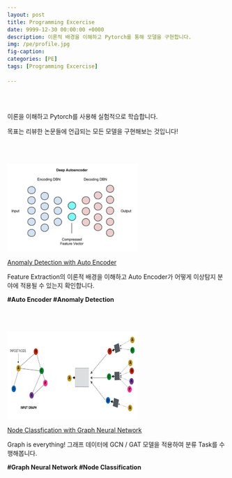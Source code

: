 ```yaml
---
layout: post
title: Programming Excercise 
date: 9999-12-30 00:00:00 +0000
description: 이론적 배경을 이해하고 Pytorch를 통해 모델을 구현합니다.
img: /pe/profile.jpg 
fig-caption:   
categories: [PE]
tags: [Programming Excercise]

---
```

<br/>

<br/>

이론을 이해하고 Pytorch를 사용해 실험적으로 학습합니다.    
  
목표는 리뷰한 논문들에 언급되는 모든 모델을 구현해보는 것입니다!  
  
<br/>
  
<br/>

<br/>

<img src="/assets/img/pe/ae/profile.jpg" width="300" height="200" >
<br/>

[Anomaly Detection with Auto Encoder](https://chioni.github.io/AE)  
  
Feature Extraction의 이론적 배경을 이해하고 Auto Encoder가 어떻게 이상탐지 분야에 적용될 수 있는지 확인합니다.   
  
<b> #Auto Encoder  #Anomaly Detection</b>  

<br/>

<br/>

<br/>

<img src="/assets/img/pe/gnn/profile.jpg" width="300" height="200" >
  
[Node Classfication with Graph Neural Network](https://chioni.github.io/GNN)  
  
Graph is everything! 그래프 데이터에 GCN / GAT 모델을 적용하여 분류 Task를 수행해봅니다.  
  
<b> #Graph Neural Network  #Node Classification</b>  

<br/>

<br/>

<br/>
